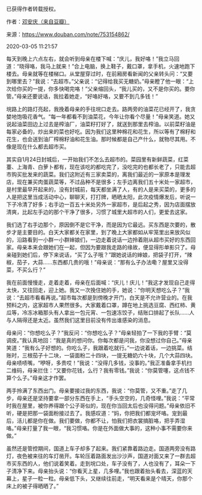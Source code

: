 已获得作者转载授权。


作者：[邓安庆（来自豆瓣）](https://www.douban.com/people/renjiananhuo/)


来源：https://www.douban.com/note/753154862/


2020-03-05 11:21:57


每天到晚上六点左右，就会听到母亲在楼下喊：“庆儿，我好咯！”我立马回道：“晓得咯，我马上就来！”合上电脑，换上鞋子，戴口罩，拿手机，火速地跑下楼去。母亲就等在楼梯口。从堂屋穿过时，在前厢房看新闻的父亲转头问：“又要到哪里去？”我说：“去超市。”父亲说：“记得给我买无糖奶。”母亲瞪了他一眼：“上次给你买的一提，你多快喝完咯！”父亲缩回头，“我儿买的，又不是你买的。要你管。”母亲还要说话，我拉着她走，“好咯好咯，又要不到几多钱！”  

垸路上的路灯亮起，我挽着母亲的手往垸口走去。路两旁的油菜花已经开了，我贪婪地饱吸花香气。“每一年都看不到油菜花，今年让你看个尽量！”母亲笑道。她又说起油菜田边上过去是榨油厂，油菜籽打好了，就送到那里去榨油。以前菜籽油是每家必备的，炒出来的菜也好吃。因为我们这里种棉花和花生，所以等有了棉籽和花生，也会送到油厂榨棉籽油和花生油。那时候都是自己产什么，就物尽其用。不像是现在什么都去超市买。  

其实自1月24日封城后，一开始我们不怎么去超市的。菜园里有新鲜蔬菜，红菜薹、上海青、白萝卜都有，现在该吃的都吃完了，没吃完的也都长老了，只能去超市购买批发来的蔬菜。我们这附近有三家卖菜的，离我们最近的一家原本是理发店，现在兼买肉蛋蔬菜等，不过品种不是很多；左手边离我们五十米处一家超市，是村里最早开起来的，没有封城前，每天都坐满了人，有的人是来买菜的，更多的人是把这里当成活动中心，聊聊天，打打牌，晒晒太阳，此次疫情爆发后，听说一下子冷清了好多；右手边一百五十米处另外一家超市，是后起之秀，因为店面摆放清爽，比起左手边的那个干净了很多，习惯了城里大超市的人们，更爱去这家。  

我们选了右手边那个，原因倒不是它干净，而是因为它最远。买东西是次要的，散步才是主要目的。白天大家都关在家里，到了晚上大家都如从牢笼里出来放风似的，沿路看到一小群一小群婶娘们，一边走着说话一边拎着刚从超市买好的东西回家。母亲本来会跟她们在一起，但因为要跟我走路的缘故，便显得形单影只了。母亲碰到她们后，停下来说话，“买了么子哦？”跟她说话的婶娘，把袋子打开，“辣椒，茄子，大蒜……东西都几贵的哦！”母亲说：“那有么子办法嘞？屋里又没得菜，不买么行？”  

我在前面慢慢走，走着走着，母亲在后面喊：“庆儿！庆儿！”我这才发现自己走得太快，又往回走，迎上她。我又一次挽住她的手，她说：“你明天想吃么子？”我说：“去超市看看再说。”超市每次都是到傍晚才开门，白天是不允许营业的。在我预料之内，这家超市人果然很多。大家戴着口罩，蹲在地上挑选豆腐、西红柿、黄瓜等，冷冻冰箱那头有人拿出一包元宵、一包速冻饺子，结账口排起了长队……人与人隔得还是太近。虽然我们这里目前没有传出谁感染的消息。  

母亲问：“你想吃么子？”我反问：“你想吃么子？”母亲轻拍了一下我的手臂：“莫调皮。”我认真地回：“我是真的想问你。你每次都是问我，你没想过你自己。”母亲笑道：“我有么子好想的。你吃么子，我跟着吃就行。”一边说着话，一边挑菜。结账时，三根茄子十二块，一袋面粉二十四块，一提无糖奶六十块，几个大蒜四块。母亲啧啧嘴，“咿呀，多贵哎！”我说：“没得几多钱，没事的。”我正准备拿手机扫二维码，母亲拦住：“又要你花钱，么行？我有零钱。”我说：“你莫管噻，这点钱不算个么子。”母亲这才作罢。  

两手拎满了东西出门。母亲要接过我的东西，我说：“你莫管，又不重。”走了几步，母亲还是坚持要拿一部分东西在手上，“手头空空的，几奇怪哩。”我说：“平常时我在屋里，被你养得跟个公子哥似的，现在你当回太后也没得问题。”母亲依旧不听，硬是把那一袋面粉接过去了。我感叹道：“妈，你把我们都宠坏咯。宠到最后，活儿都是你在做。我们要做，你都不让，怕我们把衣裳搞脏咯，把手弄湿咯。”母亲打量了我一眼，“我习惯咯。你是在外面做大事的，这种小事不需要你来做。”  

虽然还是管控期间，国道上车子却多了起来。我们紧靠着路边走。国道两旁没有路灯，夜色被来往的车灯凿开。车轮压着路面发出沙沙声，国道对面又来了一群去超市买东西的人，他们说着笑着。走到垸口处，车子没有了，人也没有了，耳朵一下子清净下来。母亲抬头说：“你看天上星，几多哩。”我也跟着抬头看去，深蓝的天幕上，星子一粒一粒。母亲低下头，又继续往前走，“明天看来是个晴天，你那个床上的被子得晒晒了。”  

